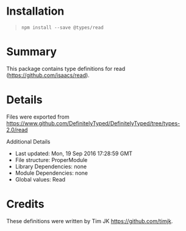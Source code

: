 # Installation
> `npm install --save @types/read`

# Summary
This package contains type definitions for read (https://github.com/isaacs/read).

# Details
Files were exported from https://www.github.com/DefinitelyTyped/DefinitelyTyped/tree/types-2.0/read

Additional Details
 * Last updated: Mon, 19 Sep 2016 17:28:59 GMT
 * File structure: ProperModule
 * Library Dependencies: none
 * Module Dependencies: none
 * Global values: Read

# Credits
These definitions were written by Tim JK <https://github.com/timjk>.
